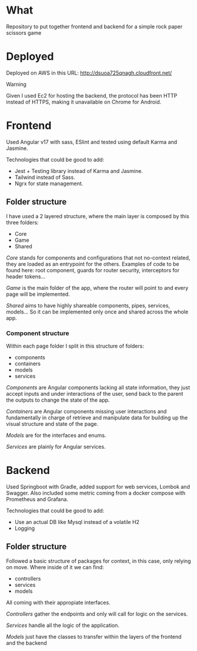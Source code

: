 # What
Repository to put together frontend and backend for a simple rock paper scissors game

# Deployed
Deployed on AWS in this URL: http://dsuoa725qnagh.cloudfront.net/

> [!WARNING]  
> Given I used Ec2 for hosting the backend, the protocol has been HTTP instead of HTTPS, making it unavailable on Chrome for Android.
 

# Frontend
Used Angular v17 with sass, ESlint and tested using default Karma and Jasmine.

Technologies that could be good to add:
 - Jest + Testing library instead of Karma and Jasmine.
 - Tailwind instead of Sass.
 - Ngrx for state management.

## Folder structure
I have used a 2 layered structure, where the main layer is composed by this three folders:
- Core
- Game
- Shared

*Core* stands for components and configurations that not no-context related, they are loaded as an entrypoint for the others. Examples of code to be found here: root component, guards for router security, interceptors for header tokens...

*Game* is the main folder of the app, where the router will point to and every page will be implemented.

*Shared* aims to have highly shareable components, pipes, services, models... So it can be implemented only once and shared across the whole app.

### Component structure

Within each page folder I split in this structure of folders:

- components
- containers
- models
- services

*Components* are Angular components lacking all state information, they just accept inputs and under interactions of the user, send back to the parent the outputs to change the state of the app.

*Containers* are Angular components missing user interactions and fundamentally in charge of retrieve and manipulate data for building up the visual structure and state of the page.

*Models* are for the interfaces and enums.

*Services* are plainly for Angular services.

# Backend

Used Springboot with Gradle, added support for web services, Lombok and Swagger. Also included some metric coming from a docker compose with Prometheus and Grafana.

Technologies that could be good to add:
 - Use an actual DB like Mysql instead of a volatile H2
 - Logging

 ## Folder structure

 Followed a basic structure of packages for context, in this case, only relying on move. Where inside of it we can find:
 - controllers
 - services
 - models

All coming with their appropiate interfaces.

 *Controllers* gather the endpoints and only will call for logic on the services.

 *Services* handle all the logic of the application.

 *Models* just have the classes to transfer within the layers of the frontend and the backend

 